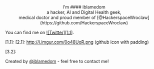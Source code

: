 <!-- maybe header later  -->
<p align='center' img src="https://media.tenor.com/images/d38d75a07054e022efd737caee1c502c/tenor.gif" width="300px">  
<br/>
I'm
#### iblamedom <br/>
 a hacker, AI and Digital Health geek,<br/> medical doctor and proud member of [@HackerspaceWroclaw](https://github.com/HackerspaceWroclaw)
<p/> 

You can find me on [![Twitter][1.1]][1].



<!-- links to social media icons -->

<!-- icons with padding -->

[1.1]: 
[2.1]: http://i.imgur.com/0o48UoR.png (github icon with padding)

<!-- icons without padding -->
<!-- CSS style for svg -->





[1.2]: https://simple-icons.github.io/simple-icons-website/icons/linkedin.svg
[2.2]: http://i.imgur.com/9I6NRUm.png (github icon without padding)
[3.2]:

<!-- links to your social media accounts -->

[1]: https://www.linkedin.com/in/dominik/stosik
[2]: https://github.com/MartinHeinz
[3]: https://www.linkedin.com/in/heinz-martin/


<!-- Resources -->
<!-- Icons: https://simpleicons.org/ -->
<!-- GitHub Stats: https://github.com/anuraghazra/github-readme-stats -->
<!-- Emojis: https://emojipedia.org/emoji/ -->
<!-- HTML Emojis: https://www.fileformat.info/index.htm -->
<!-- Shields: https://shields.io/ -->
<!-- Awesome GitHub Profile README: https://github.com/abhisheknaiidu/awesome-github-profile-readme -->

Created by [@iblamedom](http://www.iblamedom.com/) - feel free to contact me!
